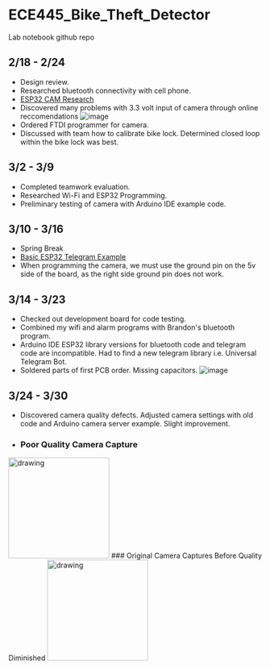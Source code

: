 # ECE445_Bike_Theft_Detector
Lab notebook github repo
## 2/18 - 2/24
- Design review.
- Researched bluetooth connectivity with cell phone.
- [ESP32 CAM Research](https://randomnerdtutorials.com/esp32-cam-ai-thinker-pinout/)
- Discovered many problems with 3.3 volt input of camera through online reccomendations
![image](https://github.com/natasha-sherlock/ECE445_Bike_Theft_Detector/assets/156775876/11ba540a-e1da-436e-9d32-f363bf612222)
- Ordered FTDI programmer for camera.
- Discussed with team how to calibrate bike lock. Determined closed loop within the bike lock was best.
## 3/2 - 3/9
- Completed teamwork evaluation.
- Researched Wi-Fi and ESP32 Programming.
- Preliminary testing of camera with Arduino IDE example code.
## 3/10 - 3/16 
- Spring Break
- [Basic ESP32 Telegram Example](https://www.youtube.com/watch?v=v36c7-s3jvA&t=270s&ab_channel=ViralScience-ThehomeofCreativity)
- When programming the camera, we must use the ground pin on the 5v side of the board, as the right side ground pin does not work.
## 3/14 - 3/23
- Checked out development board for code testing.
- Combined my wifi and alarm programs with Brandon's bluetooth program.  
- Arduino IDE ESP32 library versions for bluetooth code and telegram code are incompatible. Had to find a new telegram library i.e. Universal Telegram Bot.
- Soldered parts of first PCB order. Missing capacitors. 
![image](https://github.com/natasha-sherlock/ECE445_Bike_Theft_Detector/assets/156775876/6de475d4-0aa1-428e-9315-8eb3531c7928)
## 3/24 - 3/30
- Discovered camera quality defects. Adjusted camera settings with old code and Arduino camera server example. Slight improvement.
-  ### Poor Quality Camera Capture
 <img src= https://github.com/natasha-sherlock/ECE445_Bike_Theft_Detector/assets/156775876/2093caae-9c16-4ee8-aee6-8bf0e01d49a0 alt="drawing" width="200"/>
### Original Camera Captures Before Quality Diminished
 <img src= https://github.com/natasha-sherlock/ECE445_Bike_Theft_Detector/assets/156775876/36271505-35a5-44d9-821f-e741b687f039 alt="drawing" width="200"/>
